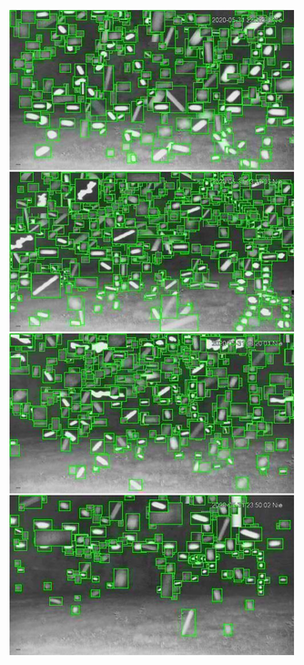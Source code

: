 ![20200531-221919-224924](in/20200531/20200531-221919-224924_0_.jpg)
![20200531-224929-231934](in/20200531/20200531-224929-231934_0_.jpg)
![20200531-231939-234944](in/20200531/20200531-231939-234944_0_.jpg)
![20200531-234949-000004](in/20200531/20200531-234949-000004_0_.jpg)
